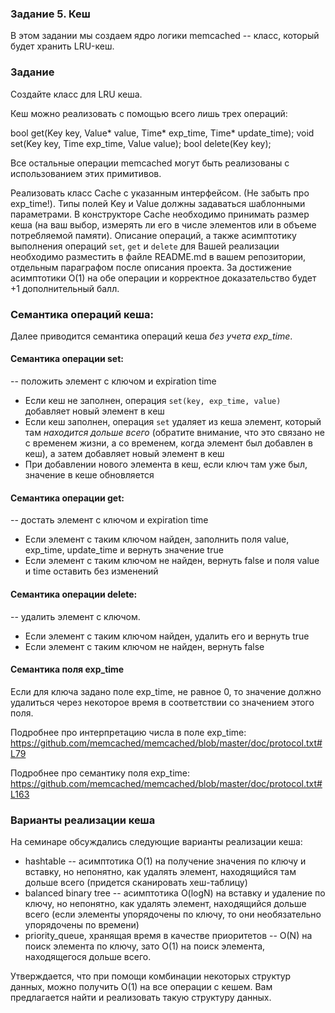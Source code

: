 ### Задание 5. Кеш

В этом задании мы создаем ядро логики memcached -- класс, который будет хранить LRU-кеш.

### Задание

Создайте класс для LRU кеша.

Кеш можно реализовать с помощью всего лишь трех операций:

bool get(Key key, Value* value, Time* exp_time, Time* update_time);
void set(Key key, Time exp_time, Value value);
bool delete(Key key);

Все остальные операции memcached могут быть реализованы с использованием этих примитивов.

Реализовать класс Cache с указанным интерфейсом. (Не забыть про exp_time!).
Типы полей Key и Value должны задаваться шаблонными параметрами.
В конструкторе Cache необходимо принимать размер кеша (на ваш выбор, измерять ли его в числе элементов или в объеме потребляемой памяти).
Описание операций, а также асимптотику выполнения операций `set`, `get` и `delete` для Вашей реализации
необходимо разместить в файле README.md в вашем репозитории, отдельным параграфом после описания
проекта.
За достижение асимптотики O(1) на обе операции и корректное доказательство будет +1 дополнительный
балл.

### Семантика операций кеша:

Далее приводится семантика операций кеша *без учета exp_time*.

#### Семантика операции set:
-- положить элемент с ключом и expiration time
 * Если кеш не заполнен, операция `set(key, exp_time, value)` добавляет новый элемент в кеш
 * Если кеш заполнен, операция `set` удаляет из кеша элемент, который там *находится дольше всего*
 (обратите внимание, что это связано не с временем жизни, а со временем, когда элемент был добавлен
  в кеш), а затем добавляет новый элемент в кеш
 * При добавлении нового элемента в кеш, если ключ там уже был, значение в кеше обновляется

#### Семантика операции get:
-- достать элемент с ключом и expiration time
 * Если элемент с таким ключом найден, заполнить поля value, exp_time, update_time и вернуть значение true
 * Если элемент с таким ключом не найден, вернуть false и поля value и time оставить без изменений

#### Семантика операции delete:
 -- удалить элемент с ключом.
 * Если элемент с таким ключом найден, удалить его и вернуть true
 * Если элемент с таким ключом не найден, вернуть false

#### Семантика поля exp_time

Если для ключа задано поле exp_time, не равное 0, то значение должно удалиться через некоторое время
в соответствии со значением этого поля.

Подробнее про интерпретацию числа в поле exp_time:
https://github.com/memcached/memcached/blob/master/doc/protocol.txt#L79

Подробнее про семантику поля exp_time:
https://github.com/memcached/memcached/blob/master/doc/protocol.txt#L163

### Варианты реализации кеша

На семинаре обсуждались следующие варианты реализации кеша:

* hashtable -- асимптотика O(1) на получение значения по ключу и вставку, но непонятно, как удалять
элемент, находящийся там дольше всего (придется сканировать хеш-таблицу)
* balanced binary tree -- асимптотика O(logN) на вставку и удаление по ключу, но непонятно, как
удалять элемент, находящийся дольше всего (если элементы упорядочены по ключу, то они необязательно
упорядочены по времени)
* priority_queue, хранящая время в качестве приоритетов -- O(N) на поиск элемента по ключу, зато
O(1) на поиск элемента, находящегося дольше всего.

Утверждается, что при помощи комбинации некоторых структур данных, можно получить O(1) на все
операции с кешем. Вам предлагается найти и реализовать такую структуру данных.

